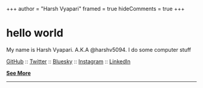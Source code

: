 +++
author = "Harsh Vyapari"
framed = true
hideComments = true
+++

# hello world

My name is Harsh Vyapari. A.K.A @harshv5094. I do some computer stuff

[GitHub](https://github.com/harshv5094) :: [Twitter](https://twitter.com/harshv5094) :: [Bluesky](https://bsky.app/profile/harshv5094.bsky.social) :: [Instagram](https://instagram.com/harshv5094) :: [LinkedIn](https://linkedin.com/in/harshv5094)

**[See More](./about)**

---
